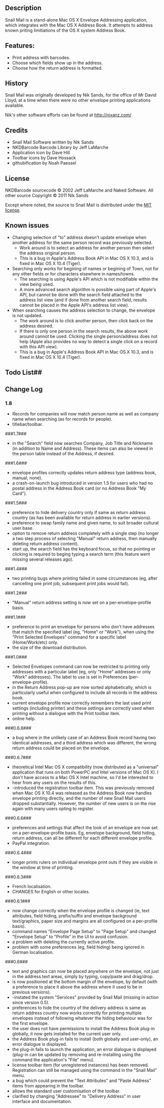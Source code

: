## Description ##
Snail Mail is a stand-alone Mac OS X Envelope Addressing application, which integrates with the Mac OS X Address Book.
It attempts to address known priting limitiations of the OS X system Address Book.

## Features: ##

* Print address with barcodes.
* Choose which fields show up in the address.
* Choose how the return address is formatted.


## History ##
Snail Mail was originally developed by Nik Sands, for the office of Mr David Lloyd, at a time when there were no other envelope printing applications available.

Nik's other software efforts can be found at <http://nixanz.com/>

## Credits ##

* Snail Mail Software written by Nik Sands
* NKDBarcode Barcode Library by Jeff LaMarche
* Application icon by Dave Hill
* Toolbar icons by Dave Hossack
* githubification by Noah Paessel

## License ##
NKDBarcode sourcecode &copy; 2002 Jeff LaMarche and Naked Software.
All other source Copyright &copy; 2011 Nik Sands

Except where noted, the source to Snail Mail is distributed under the
[MIT license](http://www.opensource.org/licenses/mit-license.php).


## Known issues ##

* Changing selection of "to" address doesn't update envelope when another address for the same person record was previously selected. 
  * Work around is to select an address for another person then select the address original person.
  * This is a bug in Apple's Address Book API in Mac OS X 10.3, and is fixed in Mac OS X 10.4 (Tiger).
* Searching only works for begining of names or begining of Town, not for any other fields or for characters elsewhere in names/towns.
  * The searching is using Apple's API which is not modifiable within the view being used.
  * A more advanced search algorithm is possible using part of Apple's API, but cannot be done with the search field attached to the address list view (and if done from another search field, results cannot be placed in the Apple API's address list view). 
* When searching causes the address selection to change, the envelope is not updated.
  * The work around is to click another person, then click back on the address desired.
  * If there is only one person in the search results, the above work around cannot be used.  Clicking the single person/address does not help (Apple also provides no way to detect a single click on a record with this API view).
  * This is a bug in Apple's Address Book API in Mac OS X 10.3, and is fixed in Mac OS X 10.4 (Tiger).

## Todo List##

## Change Log ##

### 1.8 ###

* Records for companies will now match person name as well as company name when searching (as for records for people).
*  titlebar/toolbar.

###1.7###

*  in the "Search" field now searches Company, Job Title and Nickname (in addition to Name and Address).  These items can also be viewed in the person table instead of the Address, if desired.

###1.6###

*  envelope profiles correctly updates return address type (address book, manual, none).
*  a crash-on-launch bug introduced in version 1.5 for users who had no postal address in the Address Book card (or no Address Book "My Card").

###1.5###

*  preference to hide delivery country only if same as return address country (as has been available for return address in earlier versions).
*  preference to swap family name and given name, to suit broader cultural user base.
*  option to remove return address completely with a single step (no longer a two step process of selecting "Manual" return address, then manually deleting return address content).
*  start up, the search field has the keyboard focus, so that no pointing or clicking is required to beging typing a search term (this feature went missing several releases ago).

###1.4###

*  two printing bugs where printing failed in some circumstances (eg, after cancelling one print job, subsequent print jobs would fail).

###1.2###

*  "Manual" return address setting is now set on a per-envelope-profile basis.

###1.1###

*  preference to print an envelope for persons who don't have addresses that match the specified label (eg, "Home" or "Work"), when using the "Print Selected Envelopes" command for a specific label (Home/Work/etc) only.
*  the size of the download distribution.

###1.0###

*  Selected Envelopes command can now be restricted to printing only addresses with a particular label (eg, only "Home" addresses or only "Work" addresses).  The label to use is set in Preferences (per-envelope-profile).
*  in the Return Address pop-up are now sorted alphabetically, which is particularly useful when configured to include all records in the address book.
*  current envelope profile now correctly remembers the last used print settings (including printer) and these settings are correctly used when printing without a dialogue with the Print toolbar item.
*  online help.

###0.6.8###

*  a bug where in the unlikely case of an Address Book record having two identical addresses, and a third address which was different, the wrong return address could be placed on the envelope.

###0.6.7###

*  theoretical Intel Mac OS X compatibility (now distributed as a "universal" application that runs on both PowerPC and Intel versions of Mac OS X).  I don't have access to a Mac OS X Intel machine, so I'd be interested to hear from any users on the results of this.
* -introduced the registration toolbar item.  This was previously removed when Mac OS X 10.4 was released as the Address Book now handles envelope printing directly, and the number of new Snail Mail users dropped substantially.  However, the number of new users is on the rise again with many users opting to register.

###0.6.6###

*  preferences and settings that affect the look of an envelope are now set on a per-envelope-profile basis.  Eg, envelope background, field hiding, return address, can all be different for each different envelope profile.
*  PayPal integration.

###0.6.4###

*  longer prints rulers on individual envelope print outs if they are visible in the window at time of printing.

###0.6.3###

*  French localisation.
*  CHANGES for English or other locales.

###0.6.1###

*  now change correctly when the envelope profile is changed (ie, text attributes, field hiding, prefix/suffix and envelope background text/graphics, paper size and margins are all configured on a per-profile basis).
*  command names "Envelope Page Setup" to "Page Setup" and changed "Envelope Setup" to "Profile" in the UI to avoid confusion.
*  a problem with deleting the currently active profile.
*  problem with some preferences (eg, field hiding) being ignored in German localisation.

###0.6###

*  text and graphics can now be placed anywhere on the envelope, not just in the address text areas, simply by typing, copy/paste and drag/drop.
*  is now positioned at the bottom margin of the envelope, by default (with a preference to place it above the address where it used to be in previous versions).
* -instated the system "Services" provided by Snail Mail (missing in action since version 0.5).
*  preferences to hide the country of the delivery address is same as return address country now works correctly for printing multiple envelopes instead of following whatever the hiding behaviour was for the first envelope.
*  the user does not have permissions to install the Address Book plug-in globally, it now gets installed for the current user only.
*  the Address Book plug-in fails to install (both globally and user-only), an error dialogue is displayed.
*  the plug-in fails to launch the application, an error dialogue is displayed (plug-in can be updated by removing and re-installing using the command the application's "File" menu).
*  license toolbar item (for unregistered instances) has been removed.  Registration can still be managed using the command in the "Snail Mail" menu.
*  a bug which could prevent the "Text Attributes" and "Paste Address" items from appearing in the toolbar.
*  allows the standard user customisation of the toolbar.
*  clarified by changing "Addressee" to "Delivery Address" in user interface and documentation.


</body>
</html>
